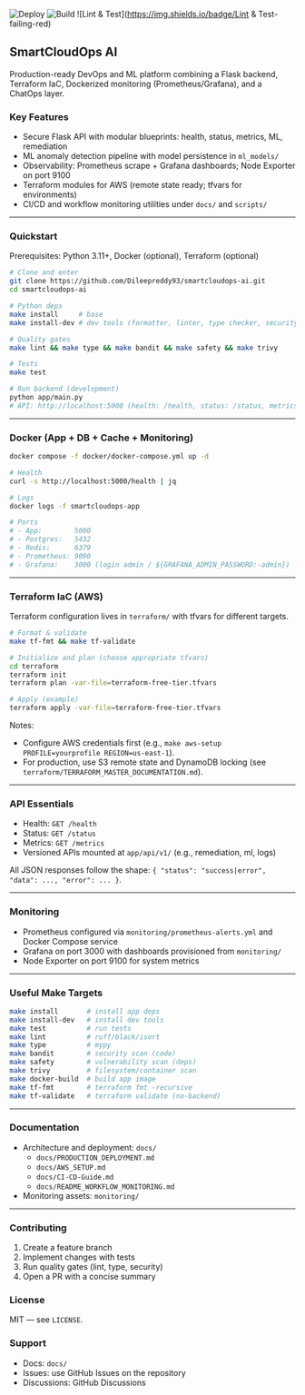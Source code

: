 ![Deploy](https://img.shields.io/badge/Deploy-passing-brightgreen)
![Build](https://img.shields.io/badge/Build-failing-red)
![Lint & Test](https://img.shields.io/badge/Lint & Test-failing-red)
## SmartCloudOps AI

Production-ready DevOps and ML platform combining a Flask backend, Terraform IaC, Dockerized monitoring (Prometheus/Grafana), and a ChatOps layer.

### Key Features
- Secure Flask API with modular blueprints: health, status, metrics, ML, remediation
- ML anomaly detection pipeline with model persistence in `ml_models/`
- Observability: Prometheus scrape + Grafana dashboards; Node Exporter on port 9100
- Terraform modules for AWS (remote state ready; tfvars for environments)
- CI/CD and workflow monitoring utilities under `docs/` and `scripts/`

---

### Quickstart

Prerequisites: Python 3.11+, Docker (optional), Terraform (optional)

```bash
# Clone and enter
git clone https://github.com/Dileepreddy93/smartcloudops-ai.git
cd smartcloudops-ai

# Python deps
make install     # base
make install-dev # dev tools (formatter, linter, type checker, security)

# Quality gates
make lint && make type && make bandit && make safety && make trivy

# Tests
make test

# Run backend (development)
python app/main.py
# API: http://localhost:5000 (health: /health, status: /status, metrics: /metrics)
```

---

### Docker (App + DB + Cache + Monitoring)
```bash
docker compose -f docker/docker-compose.yml up -d

# Health
curl -s http://localhost:5000/health | jq

# Logs
docker logs -f smartcloudops-app

# Ports
# - App:        5000
# - Postgres:   5432
# - Redis:      6379
# - Prometheus: 9090
# - Grafana:    3000 (login admin / ${GRAFANA_ADMIN_PASSWORD:-admin})
```

---

### Terraform IaC (AWS)
Terraform configuration lives in `terraform/` with tfvars for different targets.

```bash
# Format & validate
make tf-fmt && make tf-validate

# Initialize and plan (choose appropriate tfvars)
cd terraform
terraform init
terraform plan -var-file=terraform-free-tier.tfvars

# Apply (example)
terraform apply -var-file=terraform-free-tier.tfvars
```

Notes:
- Configure AWS credentials first (e.g., `make aws-setup PROFILE=yourprofile REGION=us-east-1`).
- For production, use S3 remote state and DynamoDB locking (see `terraform/TERRAFORM_MASTER_DOCUMENTATION.md`).

---

### API Essentials
- Health: `GET /health`
- Status: `GET /status`
- Metrics: `GET /metrics`
- Versioned APIs mounted at `app/api/v1/` (e.g., remediation, ml, logs)

All JSON responses follow the shape: `{ "status": "success|error", "data": ..., "error": ... }`.

---

### Monitoring
- Prometheus configured via `monitoring/prometheus-alerts.yml` and Docker Compose service
- Grafana on port 3000 with dashboards provisioned from `monitoring/`
- Node Exporter on port 9100 for system metrics

---

### Useful Make Targets
```bash
make install       # install app deps
make install-dev   # install dev tools
make test          # run tests
make lint          # ruff/black/isort
make type          # mypy
make bandit        # security scan (code)
make safety        # vulnerability scan (deps)
make trivy         # filesystem/container scan
make docker-build  # build app image
make tf-fmt        # terraform fmt -recursive
make tf-validate   # terraform validate (no-backend)
```

---

### Documentation
- Architecture and deployment: `docs/`
  - `docs/PRODUCTION_DEPLOYMENT.md`
  - `docs/AWS_SETUP.md`
  - `docs/CI-CD-Guide.md`
  - `docs/README_WORKFLOW_MONITORING.md`
- Monitoring assets: `monitoring/`

---

### Contributing
1. Create a feature branch
2. Implement changes with tests
3. Run quality gates (lint, type, security)
4. Open a PR with a concise summary

### License
MIT — see `LICENSE`.

### Support
- Docs: `docs/`
- Issues: use GitHub Issues on the repository
- Discussions: GitHub Discussions
